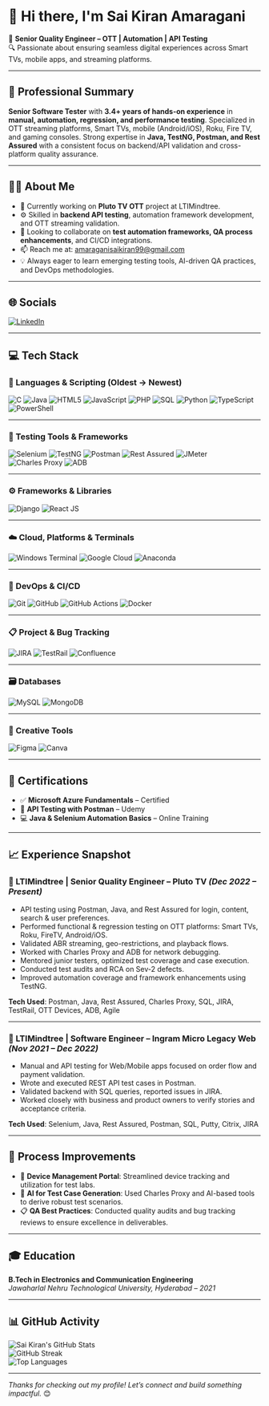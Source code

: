 # 👋 Hi there, I'm Sai Kiran Amaragani

🎯 **Senior Quality Engineer – OTT | Automation | API Testing**  
🔍 Passionate about ensuring seamless digital experiences across Smart TVs, mobile apps, and streaming platforms.

---

## 💼 Professional Summary

**Senior Software Tester** with **3.4+ years of hands-on experience** in **manual, automation, regression, and performance testing**. Specialized in OTT streaming platforms, Smart TVs, mobile (Android/iOS), Roku, Fire TV, and gaming consoles. Strong expertise in **Java, TestNG, Postman, and Rest Assured** with a consistent focus on backend/API validation and cross-platform quality assurance.

---

## 🧑‍💻 About Me

- 🔭 Currently working on **Pluto TV OTT** project at LTIMindtree.
- ⚙️ Skilled in **backend API testing**, automation framework development, and OTT streaming validation.
- 🤝 Looking to collaborate on **test automation frameworks, QA process enhancements**, and CI/CD integrations.
- 📫 Reach me at: [amaraganisaikiran99@gmail.com](mailto:amaraganisaikiran99@gmail.com)
- 💡 Always eager to learn emerging testing tools, AI-driven QA practices, and DevOps methodologies.

---

## 🌐 Socials

[![LinkedIn](https://img.shields.io/badge/LinkedIn-0077B5?style=for-the-badge&logo=linkedin&logoColor=white)](https://www.linkedin.com/in/sai-kiran-amaragani-847783155/)

---

## 💻 Tech Stack

### 💬 Languages & Scripting (Oldest → Newest)
![C](https://img.shields.io/badge/C-A8B9CC?style=for-the-badge&logo=c&logoColor=black)
![Java](https://img.shields.io/badge/Java-ED8B00?style=for-the-badge&logo=openjdk&logoColor=white)
![HTML5](https://img.shields.io/badge/HTML5-E34F26?style=for-the-badge&logo=html5&logoColor=white)
![JavaScript](https://img.shields.io/badge/JavaScript-F7DF1E?style=for-the-badge&logo=javascript&logoColor=black)
![PHP](https://img.shields.io/badge/PHP-777BB4?style=for-the-badge&logo=php&logoColor=white)
![SQL](https://img.shields.io/badge/SQL-336791?style=for-the-badge&logo=postgresql&logoColor=white)
![Python](https://img.shields.io/badge/Python-3776AB?style=for-the-badge&logo=python&logoColor=white)
![TypeScript](https://img.shields.io/badge/TypeScript-3178C6?style=for-the-badge&logo=typescript&logoColor=white)
![PowerShell](https://img.shields.io/badge/PowerShell-5391FE?style=for-the-badge&logo=powershell&logoColor=white)

---

### 🧪 Testing Tools & Frameworks
![Selenium](https://img.shields.io/badge/Selenium-43B02A?style=for-the-badge&logo=selenium&logoColor=white)
![TestNG](https://img.shields.io/badge/TestNG-F2A65E?style=for-the-badge&logoColor=white)
![Postman](https://img.shields.io/badge/Postman-FF6C37?style=for-the-badge&logo=postman&logoColor=white)
![Rest Assured](https://img.shields.io/badge/Rest%20Assured-339933?style=for-the-badge&logoColor=white)
![JMeter](https://img.shields.io/badge/JMeter-D22128?style=for-the-badge&logo=apachejmeter&logoColor=white)
![Charles Proxy](https://img.shields.io/badge/Charles%20Proxy-0056A0?style=for-the-badge&logoColor=white)
![ADB](https://img.shields.io/badge/ADB-3DDC84?style=for-the-badge&logo=android&logoColor=white)

---

### ⚙️ Frameworks & Libraries
![Django](https://img.shields.io/badge/Django-092E20?style=for-the-badge&logo=django&logoColor=white)
![React JS](https://img.shields.io/badge/React--JS-61DAFB?style=for-the-badge&logo=react&logoColor=black)

---

### ☁️ Cloud, Platforms & Terminals
![Windows Terminal](https://img.shields.io/badge/Windows_Terminal-4D4D4D?style=for-the-badge&logo=windows-terminal&logoColor=white)
![Google Cloud](https://img.shields.io/badge/Google_Cloud-4285F4?style=for-the-badge&logo=googlecloud&logoColor=white)
![Anaconda](https://img.shields.io/badge/Anaconda-42B029?style=for-the-badge&logo=anaconda&logoColor=white)

---

### 🔧 DevOps & CI/CD
![Git](https://img.shields.io/badge/Git-F05032?style=for-the-badge&logo=git&logoColor=white)
![GitHub](https://img.shields.io/badge/GitHub-181717?style=for-the-badge&logo=github&logoColor=white)
![GitHub Actions](https://img.shields.io/badge/GitHub_Actions-2088FF?style=for-the-badge&logo=githubactions&logoColor=white)
![Docker](https://img.shields.io/badge/Docker-2496ED?style=for-the-badge&logo=docker&logoColor=white)

---

### 📋 Project & Bug Tracking
![JIRA](https://img.shields.io/badge/JIRA-0052CC?style=for-the-badge&logo=jira&logoColor=white)
![TestRail](https://img.shields.io/badge/TestRail-3B7FC4?style=for-the-badge&logoColor=white)
![Confluence](https://img.shields.io/badge/Confluence-172B4D?style=for-the-badge&logo=confluence&logoColor=white)

---

### 🗃️ Databases
![MySQL](https://img.shields.io/badge/MySQL-4479A1?style=for-the-badge&logo=mysql&logoColor=white)
![MongoDB](https://img.shields.io/badge/MongoDB-47A248?style=for-the-badge&logo=mongodb&logoColor=white)

---

### 🎨 Creative Tools
![Figma](https://img.shields.io/badge/Figma-9999FF?style=for-the-badge&logo=figma&logoColor=white)
![Canva](https://img.shields.io/badge/Canva-00C4CC?style=for-the-badge&logo=canva&logoColor=white)

---

## 📜 Certifications

- ✅ **Microsoft Azure Fundamentals** – Certified  
- 🧪 **API Testing with Postman** – Udemy  
- 💻 **Java & Selenium Automation Basics** – Online Training

---

## 📈 Experience Snapshot

### 🔹 LTIMindtree | **Senior Quality Engineer – Pluto TV** *(Dec 2022 – Present)*

- API testing using Postman, Java, and Rest Assured for login, content, search & user preferences.
- Performed functional & regression testing on OTT platforms: Smart TVs, Roku, FireTV, Android/iOS.
- Validated ABR streaming, geo-restrictions, and playback flows.
- Worked with Charles Proxy and ADB for network debugging.
- Mentored junior testers, optimized test coverage and case execution.
- Conducted test audits and RCA on Sev-2 defects.
- Improved automation coverage and framework enhancements using TestNG.

**Tech Used**: Postman, Java, Rest Assured, Charles Proxy, SQL, JIRA, TestRail, OTT Devices, ADB, Agile

---

### 🔹 LTIMindtree | **Software Engineer – Ingram Micro Legacy Web** *(Nov 2021 – Dec 2022)*

- Manual and API testing for Web/Mobile apps focused on order flow and payment validation.
- Wrote and executed REST API test cases in Postman.
- Validated backend with SQL queries, reported issues in JIRA.
- Worked closely with business and product owners to verify stories and acceptance criteria.

**Tech Used**: Selenium, Java, Rest Assured, Postman, SQL, Putty, Citrix, JIRA

---

## 🔧 Process Improvements

- 📱 **Device Management Portal**: Streamlined device tracking and utilization for test labs.
- 🤖 **AI for Test Case Generation**: Used Charles Proxy and AI-based tools to derive robust test scenarios.
- 📋 **QA Best Practices**: Conducted quality audits and bug tracking reviews to ensure excellence in deliverables.

---

## 🎓 Education

**B.Tech in Electronics and Communication Engineering**  
*Jawaharlal Nehru Technological University, Hyderabad – 2021*

---

## 📊 GitHub Activity

![Sai Kiran's GitHub Stats](https://github-readme-stats.vercel.app/api?username=saikiranamaragani&show_icons=true&theme=radical)  
![GitHub Streak](https://streak-stats.demolab.com?user=saikiranamaragani&theme=radical&date_format=M%20j%5B%2C%20Y%5D)  
![Top Languages](https://github-readme-stats.vercel.app/api/top-langs/?username=saikiranamaragani&layout=compact&theme=radical)

---

_Thanks for checking out my profile! Let’s connect and build something impactful._ 😊
